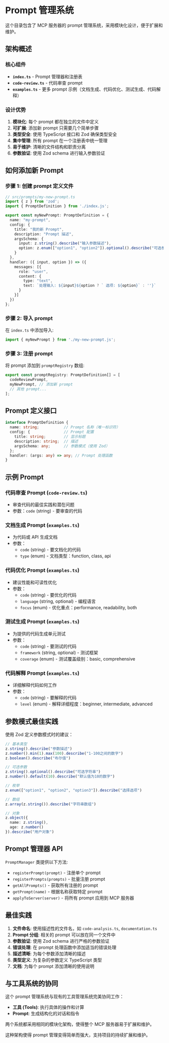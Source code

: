 # Prompt 管理系统

这个目录包含了 MCP 服务器的 prompt 管理系统，采用模块化设计，便于扩展和维护。

## 架构概述

### 核心组件

- **`index.ts`** - Prompt 管理器和注册表
- **`code-review.ts`** - 代码审查 prompt
- **`examples.ts`** - 更多 prompt 示例（文档生成、代码优化、测试生成、代码解释）

### 设计优势

1. **模块化**: 每个 prompt 都在独立的文件中定义
2. **可扩展**: 添加新 prompt 只需要几个简单步骤
3. **类型安全**: 使用 TypeScript 接口和 Zod 确保类型安全
4. **集中管理**: 所有 prompt 在一个注册表中统一管理
5. **易于维护**: 清晰的文件结构和职责分离
6. **参数验证**: 使用 Zod schema 进行输入参数验证

## 如何添加新 Prompt

### 步骤 1: 创建 prompt 定义文件

```typescript
// src/prompts/my-new-prompt.ts
import { z } from 'zod';
import { PromptDefinition } from './index.js';

export const myNewPrompt: PromptDefinition = {
  name: "my-prompt",
  config: {
    title: "我的新 Prompt",
    description: "Prompt 描述",
    argsSchema: {
      input: z.string().describe("输入参数描述"),
      option: z.enum(["option1", "option2"]).optional().describe("可选参数")
    }
  },
  handler: ({ input, option }) => ({
    messages: [{
      role: "user",
      content: {
        type: "text",
        text: `处理输入: ${input}${option ? ` 选项: ${option}` : ''}`
      }
    }]
  })
};
```

### 步骤 2: 导入 prompt

在 `index.ts` 中添加导入:

```typescript
import { myNewPrompt } from './my-new-prompt.js';
```

### 步骤 3: 注册 prompt

将 prompt 添加到 `promptRegistry` 数组:

```typescript
export const promptRegistry: PromptDefinition[] = [
  codeReviewPrompt,
  myNewPrompt, // 添加新 prompt
  // 其他 prompt...
];
```

## Prompt 定义接口

```typescript
interface PromptDefinition {
  name: string;           // Prompt 名称（唯一标识符）
  config: {               // Prompt 配置
    title: string;        // 显示标题
    description: string;  // 描述
    argsSchema: any;      // 参数模式（使用 Zod）
  };
  handler: (args: any) => any; // Prompt 处理函数
}
```

## 示例 Prompt

### 代码审查 Prompt (`code-review.ts`)
- 审查代码的最佳实践和潜在问题
- 参数：`code` (string) - 要审查的代码

### 文档生成 Prompt (`examples.ts`)
- 为代码或 API 生成文档
- 参数：
  - `code` (string) - 要文档化的代码
  - `type` (enum) - 文档类型：function, class, api

### 代码优化 Prompt (`examples.ts`)
- 建议性能和可读性优化
- 参数：
  - `code` (string) - 要优化的代码
  - `language` (string, optional) - 编程语言
  - `focus` (enum) - 优化重点：performance, readability, both

### 测试生成 Prompt (`examples.ts`)
- 为提供的代码生成单元测试
- 参数：
  - `code` (string) - 要测试的代码
  - `framework` (string, optional) - 测试框架
  - `coverage` (enum) - 测试覆盖级别：basic, comprehensive

### 代码解释 Prompt (`examples.ts`)
- 详细解释代码如何工作
- 参数：
  - `code` (string) - 要解释的代码
  - `level` (enum) - 解释详细程度：beginner, intermediate, advanced

## 参数模式最佳实践

使用 Zod 定义参数模式时的建议：

```typescript
// 基本类型
z.string().describe("参数描述")
z.number().min(1).max(100).describe("1-100之间的数字")
z.boolean().describe("布尔值")

// 可选参数
z.string().optional().describe("可选字符串")
z.number().default(10).describe("默认值为10的数字")

// 枚举
z.enum(["option1", "option2", "option3"]).describe("选择选项")

// 数组
z.array(z.string()).describe("字符串数组")

// 对象
z.object({
  name: z.string(),
  age: z.number()
}).describe("用户对象")
```

## Prompt 管理器 API

`PromptManager` 类提供以下方法:

- `registerPrompt(prompt)` - 注册单个 prompt
- `registerPrompts(prompts)` - 批量注册 prompt
- `getAllPrompts()` - 获取所有注册的 prompt
- `getPrompt(name)` - 根据名称获取特定 prompt
- `applyToServer(server)` - 将所有 prompt 应用到 MCP 服务器

## 最佳实践

1. **文件命名**: 使用描述性的文件名，如 `code-analysis.ts`, `documentation.ts`
2. **Prompt 分组**: 相关的 prompt 可以放在同一个文件中
3. **参数验证**: 使用 Zod schema 进行严格的参数验证
4. **错误处理**: 在 prompt 处理函数中添加适当的错误处理
5. **描述清晰**: 为每个参数添加清晰的描述
6. **类型定义**: 为复杂的参数定义 TypeScript 类型
7. **文档**: 为每个 prompt 添加清晰的使用说明

## 与工具系统的协同

这个 prompt 管理系统与现有的工具管理系统完美协同工作：

- **工具 (Tools)**: 执行具体的操作和计算
- **Prompt**: 生成结构化的对话和指令

两个系统都采用相同的模块化架构，使得整个 MCP 服务器易于扩展和维护。

这种架构使得 prompt 管理变得简单而强大，支持项目的持续扩展和维护。